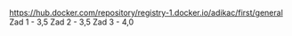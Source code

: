 https://hub.docker.com/repository/registry-1.docker.io/adikac/first/general
Zad 1 - 3,5
Zad 2 - 3,5
Zad 3 - 4,0
